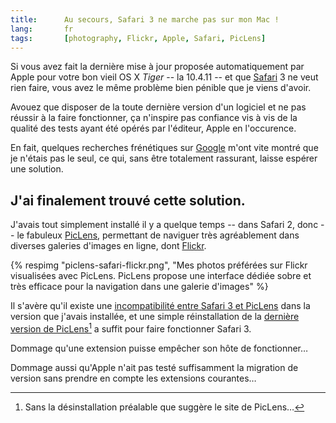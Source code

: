 ```yaml
---
title:      Au secours, Safari 3 ne marche pas sur mon Mac !
lang:       fr
tags:       [photography, Flickr, Apple, Safari, PicLens]
---
```


Si vous avez fait la dernière mise à jour proposée automatiquement par Apple pour votre bon vieil OS X *Tiger* -- la 10.4.11 -- et que [Safari](http://www.apple.com/macosx/features/safari.html) 3 ne veut rien faire, vous avez le même problème bien pénible que je viens d'avoir.

Avouez que disposer de la toute dernière version d'un logiciel et ne pas réussir à la faire fonctionner, ça n'inspire pas confiance vis à vis de la qualité des tests ayant été opérés par l'éditeur, Apple en l'occurence.

En fait, quelques recherches frénétiques sur [Google](http://www.google.com/) m'ont vite montré que je n'étais pas le seul, ce qui, sans être totalement rassurant, laisse espérer une solution.

## J'ai finalement trouvé cette solution.

J'avais tout simplement installé il y a quelque temps -- dans Safari 2, donc -- le fabuleux [PicLens](http://www.piclens.com/), permettant de naviguer très agréablement dans diverses galeries d'images en ligne, dont [Flickr](https://www.flickr.com/).

{% respimg "piclens-safari-flickr.png", "Mes photos préférées sur Flickr visualisées avec PicLens. PicLens propose une interface dédiée sobre et très efficace pour la navigation dans une galerie d'images" %}

Il s'avère qu'il existe une [incompatibilité entre Safari 3 et PicLens](http://www.piclens.com/site/safari/support_pl_sf.php) dans la version que j'avais installée, et une simple réinstallation de la [dernière version de PicLens](http://www.piclens.com/site/download.php?p=piclens)[^1] a suffit pour faire fonctionner Safari 3.

Dommage qu'une extension puisse empêcher son hôte de fonctionner…

Dommage aussi qu'Apple n'ait pas testé suffisamment la migration de version sans prendre en compte les extensions courantes…

[^1]: Sans la désinstallation préalable que suggère le site de PicLens…
